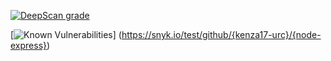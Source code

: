 [![DeepScan grade](https://deepscan.io/api/teams/23516/projects/26796/branches/854652/badge/grade.svg)](https://deepscan.io/dashboard#view=project&tid=23516&pid=26796&bid=854652)


[![Known Vulnerabilities](https://snyk.io/test/github/{kenza17-urc}/{node-express}/badge.svg)]
(https://snyk.io/test/github/{kenza17-urc}/{node-express})